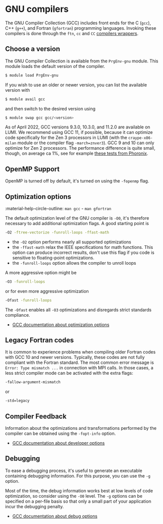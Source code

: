 # GNU compilers

[gcc-opt]: https://gcc.gnu.org/onlinedocs/gcc/Optimize-Options.html
[gcc-debug]: https://gcc.gnu.org/onlinedocs/gcc/Debugging-Options.html
[gcc-dev]: https://gcc.gnu.org/onlinedocs/gcc/Developer-Options.html

The GNU Compiler Collection (GCC) includes front ends for the C (`gcc`), C++
(`g++`), and Fortran (`gfortran`) programming languages. Invoking these
compilers is done through the `ftn`, `cc` and `CC` [compilers
wrappers][wrappers].

[wrappers]: ../../development/compiling/prgenv.md#compiler-wrappers

## Choose a version

The GNU Compiler Collection is available from the `PrgEnv-gnu` module. This
module loads the default version of the compiler.

```bash
$ module load PrgEnv-gnu
```

If you wish to use an older or newer version, you can list the available
version with

```bash
$ module avail gcc
```

and then switch to the desired version using

```bash
$ module swap gcc gcc/<version>
```

As of April 2022, GCC versions 9.3.0, 10.3.0, and 11.2.0 are available on LUMI.
We recommend using GCC 11, if possible, because it can optimize code
specifically for the Zen 3 processors in LUMI (with the `craype-x86-milan`
module or the compiler flag `-march=znver3`). GCC 9 and 10 can only optimize
for Zen 2 processors. The performance difference is quite small, though, on
average ca 1%, see for example [these tests from
Phoronix](https://www.phoronix.com/scan.php?page=article&item=amd-znver3-gcc11&num=1).

## OpenMP Support

OpenMP is turned off by default, it's turned on using the `-fopenmp` flag.

## Optimization options

:material-help-circle-outline: `man gcc` - `man gfortran`

The default optimization level of the GNU compiler is `-O0`, it's therefore
necessary to add additional optimization flags. A good starting point is

```bash
-O2 -ftree-vectorize -funroll-loops -ffast-math
```

- the `-O2` option performs nearly all supported optimizations
- the `-ffast-math` relax the IEEE specifications for math functions. This option
  can produce incorrect results, don't use this flag if you code is sensitive 
  to floating-point optimizations.
- the `-funroll-loops` option allows the compiler to unroll loops

A more aggressive option might be

```bash
-O3 -funroll-loops
```

or for even more aggressive optimization

```bash
-Ofast -funroll-loops
```

The `-Ofast` enables all `-O3` optimizations and disregards strict standards
compliance.

- [GCC documentation about optimization options][gcc-opt]

## Legacy Fortran codes

It is common to experience problems when compiling older Fortran codes with GCC
10 and newer versions. Typically, these codes are not fully compliant with the
Fortran standard. The most common error message is `Error: Type mismatch ...`
in connection with MPI calls. In those cases, a less strict compiler mode can
be activated with the extra flags:

```bash
-fallow-argument-mismatch
```

or

```bash
-std=legacy
```

## Compiler Feedback

Information about the optimizations and transformations performed by the
compiler can be obtained using the `-fopt-info` option.

- [GCC documentation about developer options][gcc-dev]

## Debugging

To ease a debugging process, it's useful to generate an executable containing
debugging information. For this purpose, you can use the `-g` option.

Most of the time, the debug information works best at low levels of code
optimization, so consider using the `-O0` level. The `-g` options can be
specified on a per-file basis so that only a small part of your application
incur the debugging penalty.

- [GCC documentation about debug options][gcc-debug]
